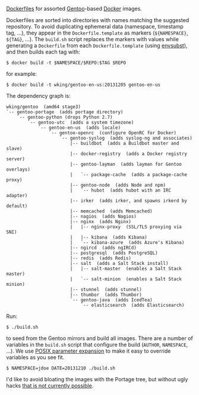 [Dockerfiles][] for assorted [Gentoo][]-based [Docker][] images.

Dockerfiles are sorted into directories with names matching the
suggested repository.  To avoid duplicating ephemeral data (namespace,
timestamp tag, …), they appear in the `Dockerfile.template` as markers
(`${NAMESPACE}`, `${TAG}`, …).  The `build.sh` script replaces the
markers with values while generating a `Dockerfile` from each
`Dockerfile.template` (using [envsubst][]), and then builds each tag
with:

    $ docker build -t $NAMESPACE/$REPO:$TAG $REPO

for example:

    $ docker build -t wking/gentoo-en-us:20131205 gentoo-en-us

The dependency graph is:

    wking/gentoo  (amd64 stage3)
    `-- gentoo-portage  (adds portage directory)
        `-- gentoo-python (drops Python 2.7)
            `-- gentoo-utc  (adds a system timezone)
                `-- gentoo-en-us  (adds locale)
                    `-- gentoo-openrc  (configure OpenRC for Docker)
                        `-- gentoo-syslog  (adds syslog-ng and associates)
                            |-- buildbot  (adds a Buildbot master and slave)
                            |-- docker-registry  (adds a Docker registry server)
                            |-- gentoo-layman  (adds layman for Gentoo overlays)
                            |   `-- package-cache  (adds a package-cache proxy)
                            |-- gentoo-node  (adds Node and npm)
                            |   `-- hubot  (adds hubot with an IRC adapter)
                            |-- irker  (adds irker, and spawns irkerd by default)
                            |-- memcached  (adds Memcached)
                            |-- nagios  (adds Nagios)
                            |-- nginx  (adds Nginx)
                            |   |-- nginx-proxy  (SSL/TLS proxying via SNI)
                            |   |-- kibana  (adds Kibana)
                            |   `-- kibana-azure  (adds Azure's Kibana)
                            |-- ngircd  (adds ngIRCd)
                            |-- postgresql  (adds PostgreSQL)
                            |-- redis  (adds Redis)
                            |-- salt  (adds a Salt Stack install)
                            |   |-- salt-master  (enables a Salt Stack master)
                            |   `-- salt-minion  (enables a Salt Stack minion)
                            |-- stunnel  (adds stunnel)
                            |-- thumbor  (adds Thumbor)
                            `-- gentoo-java  (adds IcedTea)
                                `-- elasticsearch  (adds Elasticsearch)

Run:

    $ ./build.sh

to seed from the Gentoo mirrors and build all images.  There are a
number of variables in the `build.sh` script that configure the build
(`AUTHOR`, `NAMESPACE`, …).  We use [POSIX parameter
expansion][parameter-expansion] to make it easy to override variables
as you see fit.

    $ NAMESPACE=jdoe DATE=20131210 ./build.sh

I'd like to avoid bloating the images with the Portage tree, but
without ugly hacks [that is not currently possible][3156].

[Docker]: http://www.docker.io/
[Dockerfiles]: http://www.docker.io/learn/dockerfile/
[Gentoo]: http://www.gentoo.org/
[envsubst]: http://www.gnu.org/software/gettext/manual/html_node/envsubst-Invocation.html
[parameter-expansion]: http://pubs.opengroup.org/onlinepubs/9699919799/utilities/V3_chap02.html#tag_18_06_02
[3156]: https://github.com/dotcloud/docker/issues/3156
